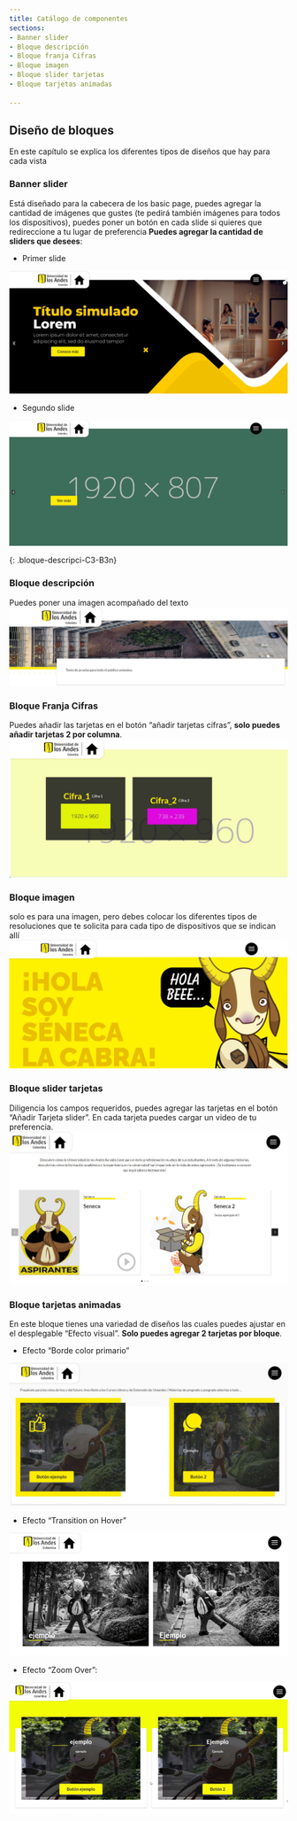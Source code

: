 ```yaml
---
title: Catálogo de componentes
sections:
- Banner slider
- Bloque descripción
- Bloque franja Cifras
- Bloque imagen
- Bloque slider tarjetas
- Bloque tarjetas animadas

---
```


## Diseño de bloques
En este capítulo se explica los diferentes tipos de diseños que hay para cada vista 


### **Banner slider**

Está diseñado para la cabecera de los basic page, puedes agregar la cantidad de imágenes que gustes (te pedirá también imágenes para todos los dispositivos), puedes poner un botón en cada slide si quieres que redireccione a tu lugar de preferencia **Puedes agregar la cantidad de sliders que desees**:
    
* Primer slide
<a href="assets/images/bloque_primer_slide.jpg" data-magnify="gallery">
    <img class="img-responsive" src="assets/images/bloque_primer_slide.jpg" alt="Primer slider" />
</a>

* Segundo slide
<a href="assets/images/bloque_segundo_slide.jpg" data-magnify="gallery">
    <img class="img-responsive" src="assets/images/bloque_segundo_slide.jpg" alt="Segundo slider" />
</a>

{: .bloque-descripci-C3-B3n}
### **Bloque descripción**

Puedes poner una imagen acompañado del texto
<a href="assets/images/bloque_descripcion.jpg" data-magnify="gallery">
    <img class="img-responsive" src="assets/images/bloque_descripcion.jpg" alt="Bloque descripción" />
</a>

### **Bloque Franja Cifras**

Puedes añadir las tarjetas en el botón “añadir tarjetas cifras”, **solo puedes añadir tarjetas 2 por columna**.
<a href="assets/images/bloque_cifras.JPG" data-magnify="gallery">
    <img class="img-responsive" src="assets/images/bloque_cifras.JPG" alt="Bloque descripción" />
</a>

### **Bloque imagen**

solo es para una imagen, pero debes colocar los diferentes tipos de resoluciones que te solicita para cada tipo de dispositivos que se indican allí
<a href="assets/images/bloque_imagen.jpg" data-magnify="gallery">
    <img class="img-responsive" src="assets/images/bloque_imagen.jpg" alt="Bloque imagen" />
</a>

### **Bloque slider tarjetas**

Diligencia los campos requeridos, puedes agregar las tarjetas en el botón “Añadir Tarjeta slider”. En cada tarjeta puedes cargar un video de tu preferencia.
<a href="assets/images/bloque_tarjetas.jpg" data-magnify="gallery">
    <img class="img-responsive" src="assets/images/bloque_tarjetas.jpg" alt="Bloque Slider tarjetas" />
</a>

### **Bloque tarjetas animadas**

En este bloque tienes una variedad de diseños las cuales puedes ajustar en el desplegable “Efecto visual”. **Solo puedes agregar 2 tarjetas por bloque**.

* Efecto “Borde color primario”
<a href="assets/images/bloque_animadas1.jpg" data-magnify="gallery">
    <img class="img-responsive" src="assets/images/bloque_animadas1.jpg" alt="Bloque tarjetas animadas" />
</a>

* Efecto “Transition on Hover”
<a href="assets/images/bloque_animadas2.gif" data-magnify="gallery">
    <img class="img-responsive" src="assets/images/bloque_animadas2.gif" alt="Bloque tarjetas animadas Hover" />
</a>

* Efecto “Zoom Over”: 
<a href="assets/images/bloque_animadas3.gif" data-magnify="gallery">
    <img class="img-responsive" src="assets/images/bloque_animadas3.gif" alt="Bloque tarjetas animadas zoom" />
</a>

